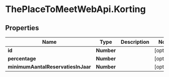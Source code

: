 # ThePlaceToMeetWebApi.Korting

## Properties

Name | Type | Description | Notes
------------ | ------------- | ------------- | -------------
**id** | **Number** |  | [optional] 
**percentage** | **Number** |  | [optional] 
**minimumAantalReservatiesInJaar** | **Number** |  | [optional] 


